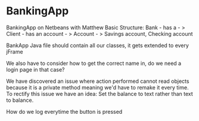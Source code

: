 # BankingApp
BankingApp on Netbeans with Matthew
Basic Structure:
Bank - has a - > 
Client - has an account - > 
Account  - > 
Savings account, Checking account
<p>BankApp Java file should contain all our classes, it gets extended to every jFrame
<p>We also have to consider how to get the correct name in, do we need a login page in that case?
<p> We have discovered an issue where action performed cannot read objects because it is a private method meaning we'd have to remake it every time. To rectify this issue we have an idea: Set the balance to text rather than text to balance.
<p> How do we log everytime the button is pressed
